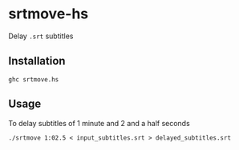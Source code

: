 # srtmove-hs
Delay `.srt` subtitles

## Installation
```
ghc srtmove.hs
```

## Usage
To delay subtitles of 1 minute and 2 and a half seconds
```
./srtmove 1:02.5 < input_subtitles.srt > delayed_subtitles.srt
```
